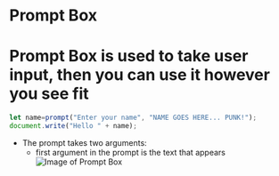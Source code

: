 # Prompt Box

# Prompt Box is used to take user input, then you can use it however you see fit

```javascript
let name=prompt("Enter your name", "NAME GOES HERE... PUNK!");
document.write("Hello " + name);
```
* The prompt takes two arguments:
    * first argument in the prompt is the text that appears 
    ![Image of Prompt Box](../images/prompt.png)